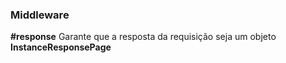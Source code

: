 ### Middleware

**\#response**
Garante que a resposta da requisição seja um objeto **InstanceResponsePage**